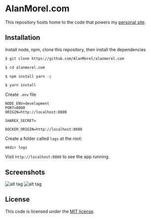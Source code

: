 # AlanMorel.com

This repository hosts home to the code that powers my [personal site](https://alanmorel.com/).

## Installation

Install node, npm, clone this repository, then install the dependencies

```sh
$ git clone https://github.com/AlanMorel/alanmorel.com
```

```sh
$ cd alanmorel.com
```

```sh
$ npm install yarn -g
```

```sh
$ yarn install
```

Create `.env` file

```
NODE_ENV=development
PORT=8080
ORIGIN=http://localhost:8080

SHAREX_SECRET=

DOCKER_ORIGIN=http://localhost:8080
```

Create a folder called `logs` at the root:

```
mkdir logs
```

Visit `http://localhost:8080` to see the app running.

## Screenshots

![alt tag](https://i.imgur.com/iQRyICc.png) ![alt tag](https://i.imgur.com/lIHwdPA.png)

## License

This code is licensed under the [MIT license](LICENSE).
